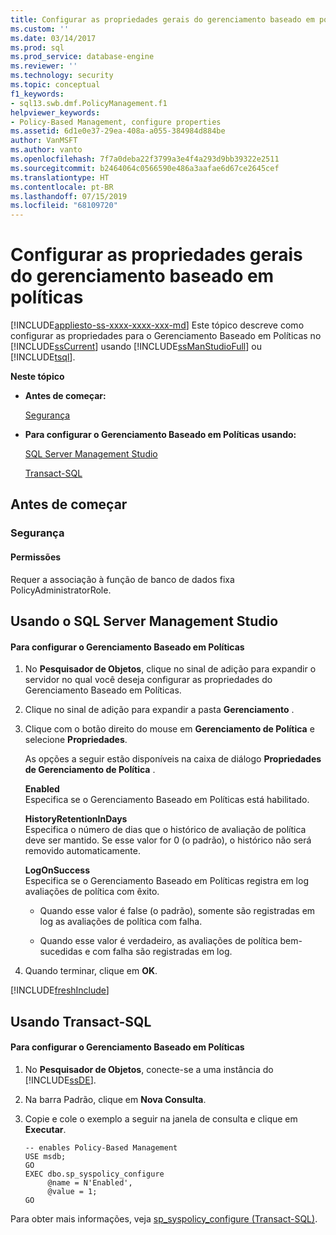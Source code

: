 ```yaml
---
title: Configurar as propriedades gerais do gerenciamento baseado em políticas | Microsoft Docs
ms.custom: ''
ms.date: 03/14/2017
ms.prod: sql
ms.prod_service: database-engine
ms.reviewer: ''
ms.technology: security
ms.topic: conceptual
f1_keywords:
- sql13.swb.dmf.PolicyManagement.f1
helpviewer_keywords:
- Policy-Based Management, configure properties
ms.assetid: 6d1e0e37-29ea-408a-a055-384984d884be
author: VanMSFT
ms.author: vanto
ms.openlocfilehash: 7f7a0deba22f3799a3e4f4a293d9bb39322e2511
ms.sourcegitcommit: b2464064c0566590e486a3aafae6d67ce2645cef
ms.translationtype: HT
ms.contentlocale: pt-BR
ms.lasthandoff: 07/15/2019
ms.locfileid: "68109720"
---
```

# <a name="configure-the-general-properties-of-policy-based-management"></a>Configurar as propriedades gerais do gerenciamento baseado em políticas
[!INCLUDE[appliesto-ss-xxxx-xxxx-xxx-md](../../includes/appliesto-ss-xxxx-xxxx-xxx-md.md)]
  Este tópico descreve como configurar as propriedades para o Gerenciamento Baseado em Políticas no [!INCLUDE[ssCurrent](../../includes/sscurrent-md.md)] usando [!INCLUDE[ssManStudioFull](../../includes/ssmanstudiofull-md.md)] ou [!INCLUDE[tsql](../../includes/tsql-md.md)].  
  
 **Neste tópico**  
  
-   **Antes de começar:**  
  
     [Segurança](#Security)  
  
-   **Para configurar o Gerenciamento Baseado em Políticas usando:**  
  
     [SQL Server Management Studio](#SSMSProcedure)  
  
     [Transact-SQL](#TsqlProcedure)  
  
##  <a name="BeforeYouBegin"></a> Antes de começar  
  
###  <a name="Security"></a> Segurança  
  
####  <a name="Permissions"></a> Permissões  
 Requer a associação à função de banco de dados fixa PolicyAdministratorRole.  
  
##  <a name="SSMSProcedure"></a> Usando o SQL Server Management Studio  
  
#### <a name="to-configure-policy-based-management"></a>Para configurar o Gerenciamento Baseado em Políticas  
  
1.  No **Pesquisador de Objetos**, clique no sinal de adição para expandir o servidor no qual você deseja configurar as propriedades do Gerenciamento Baseado em Políticas.  
  
2.  Clique no sinal de adição para expandir a pasta **Gerenciamento** .  
  
3.  Clique com o botão direito do mouse em **Gerenciamento de Política** e selecione **Propriedades**.  
  
     As opções a seguir estão disponíveis na caixa de diálogo **Propriedades de Gerenciamento de Política** .  
  
     **Enabled**  
     Especifica se o Gerenciamento Baseado em Políticas está habilitado.  
  
     **HistoryRetentionInDays**  
     Especifica o número de dias que o histórico de avaliação de política deve ser mantido. Se esse valor for 0 (o padrão), o histórico não será removido automaticamente.  
  
     **LogOnSuccess**  
     Especifica se o Gerenciamento Baseado em Políticas registra em log avaliações de política com êxito.  
  
    -   Quando esse valor é false (o padrão), somente são registradas em log as avaliações de política com falha.  
  
    -   Quando esse valor é verdadeiro, as avaliações de política bem-sucedidas e com falha são registradas em log.  
  
4.  Quando terminar, clique em **OK**.  

[!INCLUDE[freshInclude](../../includes/paragraph-content/fresh-note-steps-feedback.md)]

##  <a name="TsqlProcedure"></a> Usando Transact-SQL  
  
#### <a name="to-configure-policy-based-management"></a>Para configurar o Gerenciamento Baseado em Políticas  
  
1.  No **Pesquisador de Objetos**, conecte-se a uma instância do [!INCLUDE[ssDE](../../includes/ssde-md.md)].  
  
2.  Na barra Padrão, clique em **Nova Consulta**.  
  
3.  Copie e cole o exemplo a seguir na janela de consulta e clique em **Executar**.  
  
    ```  
    -- enables Policy-Based Management   
    USE msdb;  
    GO  
    EXEC dbo.sp_syspolicy_configure   
         @name = N'Enabled',   
         @value = 1;  
    GO  
    ```  
  
 Para obter mais informações, veja [sp_syspolicy_configure &#40;Transact-SQL&#41;](../../relational-databases/system-stored-procedures/sp-syspolicy-configure-transact-sql.md).  
  
  
